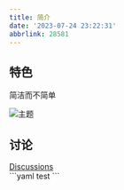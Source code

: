 ```yaml
---
title: 简介
date: '2023-07-24 23:22:31'
abbrlink: 28581
---
```

## 特色

简洁而不简单

![主题](/images/theme.png)

## 讨论

<div>
<a href="https://github.com/ning0818/hexo-theme-ning/discussions">Discussions</a>
</div>
```yaml
test
```